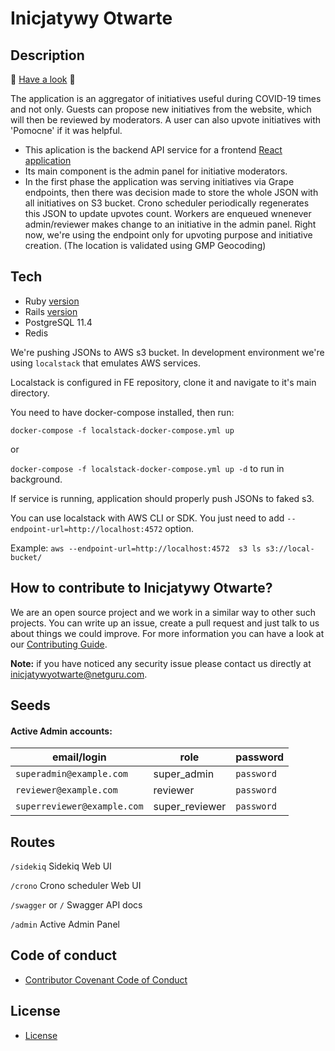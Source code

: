 # Inicjatywy Otwarte

## Description
🚀 [Have a look](https://inicjatywyotwarte.pl/) 🚀

The application is an aggregator of initiatives useful during COVID-19 times and not only. Guests can propose new initiatives from the website, which will then be reviewed by moderators. A user can also upvote initiatives with 'Pomocne' if it was helpful.

- This aplication is the backend API service for a frontend [React application](https://github.com/netguru/quarantine-helper-fe)
- Its main component is the admin panel for initiative moderators.
- In the first phase the application was serving initiatives via Grape endpoints, then there was decision made to store the whole JSON with all initiatives on S3 bucket. Crono scheduler periodically regenerates this JSON to update upvotes count. Workers are enqueued wnenever admin/reviewer makes change to an initiative in the admin panel. Right now, we're using the endpoint only for upvoting purpose and initiative creation. (The location is validated using GMP Geocoding) 


## Tech 
- Ruby [version](https://github.com/netguru/quarantine-helper-be/blob/master/.ruby-version)
- Rails [version](https://github.com/netguru/quarantine-helper-be/blob/master/Gemfile)
- PostgreSQL 11.4
- Redis

We're pushing JSONs to AWS s3 bucket. In development environment we're using `localstack` that emulates AWS services.

Localstack is configured in FE repository, clone it and navigate to it's main directory.

You need to have docker-compose installed, then run:

`docker-compose -f localstack-docker-compose.yml up`

or

`docker-compose -f localstack-docker-compose.yml up -d` to run in background.

If service is running, application should properly push JSONs to faked s3.

You can use localstack with AWS CLI or SDK. You just need to add `--endpoint-url=http://localhost:4572` option.

Example:
`aws --endpoint-url=http://localhost:4572  s3 ls s3://local-bucket/`

## How to contribute to Inicjatywy Otwarte?
We are an open source project and we work in a similar way to other such projects. You can write up an issue, create a pull request and just talk to us about things we could improve. For more information you can have a look at our [Contributing Guide](CONTRIBUTING.md). 

**Note:** if you have noticed any security issue please contact us directly at inicjatywyotwarte@netguru.com.


## Seeds
#### Active Admin accounts:

| email/login                                             | role              | password       |
| ------------------------------------------------------- | ----------------- | -------------- |
| `superadmin@example.com`                                | super_admin       | `password`     |
| `reviewer@example.com`                                  | reviewer          | `password`     |
| `superreviewer@example.com`                             | super_reviewer    | `password`     |

## Routes
`/sidekiq` Sidekiq Web UI

`/crono` Crono scheduler Web UI

`/swagger` or `/` Swagger API docs

`/admin` Active Admin Panel

## Code of conduct
- [Contributor Covenant Code of Conduct](CODE_OF_CONDUCT.md)

## License
- [License](LICENSE)



